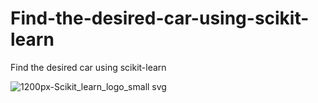 # Find-the-desired-car-using-scikit-learn
Find the desired car using scikit-learn

![1200px-Scikit_learn_logo_small svg](https://github.com/Peyman2012/Find-the-desired-car-using-scikit-learn/assets/88220773/46c62a18-07d1-4bed-b41e-930351520d35)
